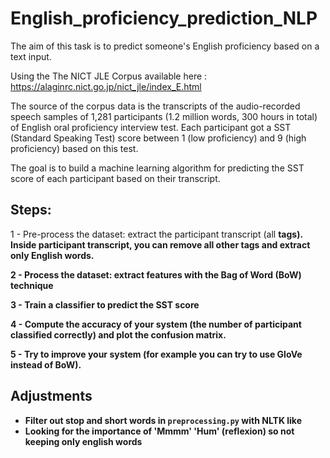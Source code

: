 # English_proficiency_prediction_NLP
The aim of this task is to predict someone's English proficiency based on a text input.

Using the The NICT JLE Corpus available here : https://alaginrc.nict.go.jp/nict_jle/index_E.html

The source of the corpus data is the transcripts of the audio-recorded speech samples of 1,281 participants (1.2 million words, 300 hours in total) of English oral proficiency interview test. Each participant got a SST (Standard Speaking Test) score between 1 (low proficiency) and 9 (high proficiency) based on this test.

The goal is to build a machine learning algorithm for predicting the SST score of each participant based on their transcript.

## Steps:

  1 - Pre-process the dataset: extract the participant transcript (all <B><B/> tags). Inside participant transcript, you can remove all other tags and extract only English words.

  2 - Process the dataset: extract features with the Bag of Word (BoW) technique

  3 - Train a classifier to predict the SST score

  4 - Compute the accuracy of your system (the number of participant classified correctly) and plot the confusion matrix.

  5 - Try to improve your system (for example you can try to use GloVe instead of BoW). 

## Adjustments
  - Filter out stop and short words in `preprocessing.py` with NLTK like
  - Looking for the importance of 'Mmmm' 'Hum' (reflexion) so not keeping only english words
